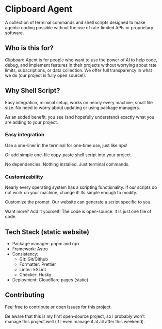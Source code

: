 # Clipboard Agent

A collection of terminal commands and shell scripts designed to make agentic coding possible without the use of rate-limited APIs or proprietary software.

## Who is this for?

Clipboard Agent is for people who want to use the power of AI to help code, debug, and implement features in their projects without worrying about rate limits, subscriptions, or data collection. We offer full transparency in what we do (our project is fully open source!).

## Why Shell Script?

Easy integration, minimal setup, works on nearly every machine, small file size. No need to worry about updating or using package managers.

As an added benefit, you see (and hopefully understand) exactly what you are adding to your project.

### Easy integration

Use a one-liner in the terminal for one-time use, just like npx!

Or add simple one-file copy-paste shell script into your project.

No dependencies. Nothing installed. Just terminal commands.

### Customizability

Nearly every operating system has a scripting functionality. If our scripts do not work on your machine, change it! Its simple enough to modify.

Customize the prompt. Our website can generate a script specific to you.

Want more? Add it yourself! The code is open-source. It is just one file of code.

## Tech Stack (static website)

- Package manager: pnpm and npx
- Framework: Astro
- Consistency:
  - Git: Git/Github
  - Formatter: Prettier
  - Linter: ESLint
  - Checker: Husky
- Deployment: Cloudflare pages (static)

## Contributing

Feel free to contribute or open issues for this project.

Be aware that this is my first open-source project, so I probably won't manage this project well (if I even manage it at all after this weekend).
